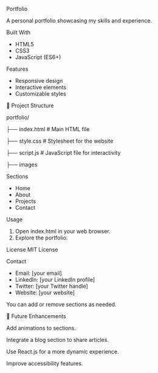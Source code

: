 Portfolio

A personal portfolio showcasing my skills and experience.

Built With
- HTML5
- CSS3
- JavaScript (ES6+)

Features
- Responsive design
- Interactive elements
- Customizable styles
  
📂 Project Structure

portfolio/

  ├── index.html       # Main HTML file
  
  ├── style.css        # Stylesheet for the website
  
  ├── script.js        # JavaScript file for interactivity
  
  ├── images

Sections
- Home
- About
- Projects
- Contact

Usage
1. Open index.html in your web browser.
2. Explore the portfolio.

License
MIT License

Contact
- Email: [your email]
- LinkedIn: [your LinkedIn profile]
- Twitter: [your Twitter handle]
- Website: [your website]

You can add or remove sections as needed.

📝 Future Enhancements

Add animations to sections.

Integrate a blog section to share articles.

Use React.js for a more dynamic experience.

Improve accessibility features.
